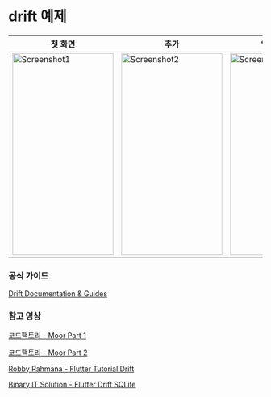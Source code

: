 # drift 예제
| 첫 화면 | 추가 | 입력한 내용 | 리스트 페이지 | 상세페이지 |
|----------------|-------------------------------|-----------------------------|----------|----------|
| <img src="https://user-images.githubusercontent.com/58944350/165994074-cb284eb2-cdca-4216-b822-7a63b9c2e706.png" width="200" height="400" alt="Screenshot1"> | <img src="https://user-images.githubusercontent.com/58944350/165994081-82252cff-4229-43da-9659-95eb1df5a75c.png" width="200" height="400" alt="Screenshot2"> | <img src="https://user-images.githubusercontent.com/58944350/165994084-f4646206-cf97-4364-81e4-184b471f883b.png" width="200" height="400" alt="Screenshot3"> | <img src="https://user-images.githubusercontent.com/58944350/165994087-11e5e527-aa1b-415b-8927-d4c469162053.png" width="200" height="400" alt="Screenshot4"> | <img src="https://user-images.githubusercontent.com/58944350/165995379-1891b8ca-65a1-45ef-8855-fcf9f3236af6.png" width="200" height="400" alt="Screenshot5"> |

### 공식 가이드
[Drift Documentation & Guides](https://drift.simonbinder.eu/docs/)

### 참고 영상
[코드팩토리 - Moor Part 1](https://youtu.be/Bs8K7SLk2oY)

[코드팩토리 - Moor Part 2](https://youtu.be/zDdXiHkwJXI)

[Robby Rahmana - Flutter Tutorial Drift](https://youtu.be/pwYeeQDqoUc)

[Binary IT Solution - Flutter Drift SQLite](https://youtube.com/playlist?list=PLztm2TugcV9Tn6J_H5mtxYIBN40uMAZgO)
